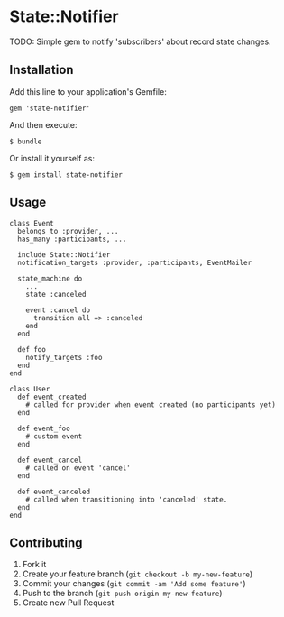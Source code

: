 # State::Notifier

TODO: Simple gem to notify 'subscribers' about record state changes.

## Installation

Add this line to your application's Gemfile:

    gem 'state-notifier'

And then execute:

    $ bundle

Or install it yourself as:

    $ gem install state-notifier

## Usage

    class Event
      belongs_to :provider, ...
      has_many :participants, ...

      include State::Notifier
      notification_targets :provider, :participants, EventMailer

      state_machine do
        ...
        state :canceled

        event :cancel do
          transition all => :canceled
        end
      end

      def foo
        notify_targets :foo
      end
    end

    class User
      def event_created
        # called for provider when event created (no participants yet)
      end

      def event_foo
        # custom event
      end

      def event_cancel
        # called on event 'cancel'
      end

      def event_canceled
        # called when transitioning into 'canceled' state.
      end
    end

## Contributing

1. Fork it
2. Create your feature branch (`git checkout -b my-new-feature`)
3. Commit your changes (`git commit -am 'Add some feature'`)
4. Push to the branch (`git push origin my-new-feature`)
5. Create new Pull Request
